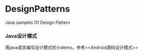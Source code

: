 # DesignPatterns
Java samples Of Design Pattern

### Java设计模式
用java语言编写设计模式的小demo，参考<<Android源码设计模式>>
